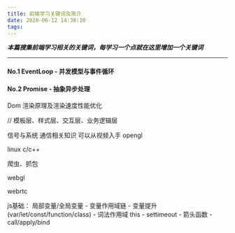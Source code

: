 ```yaml
---
title: 前端学习关键词及简介
date: 2020-06-12 14:38:10
tags:
---
```

***本篇搜集前端学习相关的关键词，每学习一个点就在这里增加一个关键词***

* * *

#### No.1  EventLoop - 并发模型与事件循环
#### No.2  Promise - 抽象异步处理


Dom 渲染原理及渲染速度性能优化

// 模板层、样式层、交互层、业务逻辑层

信号与系统
通信相关知识
可以从视频入手
opengl

linux
c/c++

爬虫、抓包

webgl

webrtc

js基础：
  局部变量/全局变量 - 变量作用域链 - 变量提升(var/let/const/function/class) - 词法作用域
  this - settimeout - 箭头函数 - call/apply/bind
